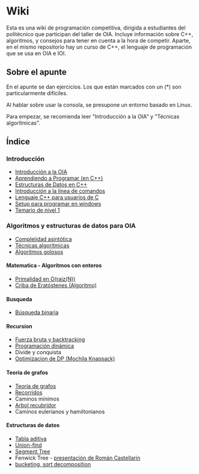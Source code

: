 # Wiki

Esta es una wiki de programación competitiva, dirigida a estudiantes del politécnico
que participan del taller de OIA. Incluye información sobre C++, algoritmos, y
consejos para tener en cuenta a la hora de competir. Aparte, en el mismo repositorio
hay un curso de C++, el lenguaje de programación que se usa en OIA e IOI.

## Sobre el apunte

En el apunte se dan ejercicios. Los que están marcados con un (\*) son particularmente difíciles.

Al hablar sobre usar la consola, se presupone un entorno basado en Linux.

Para empezar, se recomienda leer "Introducción a la OIA" y "Técnicas algorítmicas".

## Índice

### Introducción

- [Introducción a la OIA]( introduccion )
- [Aprendiendo a Programar (en C++)]( aprendiendo-a-programar )
- [Estructuras de Datos en C++]( estructuras-cpp )
- [Introducción a la línea de comandos]( linea-de-comandos )
- [Lenguaje C++ para usuarios de C]( cpp-para-usuarios-de-c )
- [Setup para programar en windows]( programar-en-windows )
- [Temario de nivel 1]( temario-de-nivel-1 )

### Algoritmos y estructuras de datos para OIA

- [Complejidad asintótica]( complejidad )
- [Técnicas algorítmicas]( tecnicas )
- [Algoritmos golosos]( greedy )

#### Matematica - Algoritmos con enteros
- [Primalidad en O(raiz(N))]( primalidad-sqrt )
- [Criba de Eratóstenes (Algoritmo)]( criba )

#### Busqueda
- [Búsqueda binaria]( busqueda-binaria )

#### Recursion
- [Fuerza bruta y backtracking]( backtracking )
- [Programación dinámica]( dp )
- Divide y conquista
- [Optimizacion de DP (Mochila Knapsack)]( knapsack )

#### Teoria de grafos
- [Teoría de grafos]( grafos )
- [Recorridos]( recorridos )
- Caminos mínimos
- [Arbol recubridor]( spanning-tree )
- Caminos eulerianos y hamiltonianos

#### Estructuras de datos
- [Tabla aditiva]( tabla-aditiva )
- [Union-find]( union-find )
- [Segment Tree]( segment-tree )
- Fenwick Tree - [presentación de Román Castellarin](https://www.oia.unsam.edu.ar/wp-content/uploads/2017/11/Fenwick-Trees.pdf)
- [bucketing, sqrt decomposition]( sqrt-decomposition )
